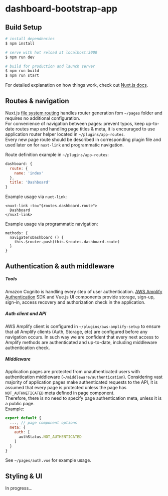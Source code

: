 # dashboard-bootstrap-app

## Build Setup

```bash
# install dependencies
$ npm install

# serve with hot reload at localhost:3000
$ npm run dev

# build for production and launch server
$ npm run build
$ npm run start
```

For detailed explanation on how things work, check out [Nuxt.js docs](https://nuxtjs.org).


## Routes & navigation

Nuxt.js [file system routing](https://nuxtjs.org/docs/2.x/features/file-system-routing) handles router generation fom `~/pages` folder and requires no additional configuration.  
For convenience of navigation between pages: prevent typos, keep up-to-date routes map and handling page titles & meta, it is encouraged to use application router helper located in `~/plugins/app-routes`.  
Every new page route should be described in corresponding plugin file and used later on for `nuxt-link` and programmatic navigation.  

Route definition example in `~/plugins/app-routes`:
```js
dashboard: {
  route: {
    name: 'index'
  },
  title: 'Dashboard'
}
```

Example usage via `nuxt-link`:

```vue
<nuxt-link :to="$routes.dashboard.route">
  Dashboard
</nuxt-link>
```

Example usage via programmatic navigation:

```vue
methods: {
  navigateToDashboard () {
    this.$router.push(this.$routes.dashboard.route)
  }
}
``` 

## Authentication & auth middleware

##### Tools

Amazon Cognito is handling every step of user authentication. [AWS Amplify Authentication](https://docs.amplify.aws/lib/auth/getting-started/q/platform/js) SDK and Vue.js UI components provide storage, sign-up, sign-in, access recovery and authorization check in the application.  

##### Auth client and API

AWS Amplify client is configured in `~/plugins/aws-amplify-setup` to ensure that all Amplify clients (Auth, Storage, etc) are configured before any navigation occurs. In such way we are confident that every next access to Amplify methods are authenticated and up-to-date, including middleware authentication check.    


##### Middleware

Application pages are protected from unauthenticated users with authentication middleware (`~/middleware/authentication`). Considering vast majority of application pages make authenticated requests to the API, it is assumed that every page is protected unless the page has `NOT_AUTHNETICATED` meta defined in page component.  
Therefore, there is no need to specify page authentication meta, unless it is a public page.   
Example: 

```js
export default {
  ..., // page component options 
  meta: {
    auth: [
      authStatus.NOT_AUTHENTICATED
    ]
  }
}
```

See `~/pages/auth.vue` for example usage.  

## Styling & UI

In progress...
